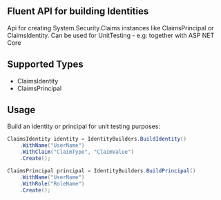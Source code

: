 ## Fluent API for building Identities
Api for creating System.Security.Claims instances like ClaimsPrincipal or ClaimsIdentity.
Can be used for UnitTesting - e.g: together with ASP NET Core

## Supported Types
- ClaimsIdentity
- ClaimsPrincipal

## Usage
Build an identity or principal for unit testing purposes:
```csharp
ClaimsIdentity identity = IdentityBuilders.BuildIdentity()
    .WithName("UserName")
    .WithClaim("ClaimType", "ClaimValue")
    .Create();
```

```csharp
ClaimsPrincipal principal = IdentityBuilders.BuildPrincipal()
    .WithName("UserName")
    .WithRole("RoleName")
    .Create();
```
